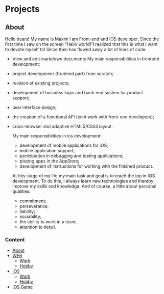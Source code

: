 # Projects

## About

  Hello dears! My name is Maxim I am Front-end and IOS developer. 
Since the first time I saw on the screen "Hello world!"I realized that this is what I want to devote myself to! 
Since then has flowed away a lot of lines of code.

* View and edit markdown documents
  My main responsibilities in frontend development: 
* project development (frontend part) from scratch;
* revision of existing projects;
* development of business logic and back-end system for product support;
* user interface design;
* the creation of a functional API (joint work with front-end developers);
* cross-browser and adaptive HTML5/CSS3 layout.
  
  My main responsibilities in ios development:
    * development of mobile applications for iOS;
    * mobile application support;
    * participation in debugging and testing applications;
    * placing apps in the AppStore;
    * development of instructions for working with the finished product.
    

  Аt this stage of my life my main task and goal is to reach the top in IOS development. 
To do this, I always learn new technologies and thereby improve my skills and knowledge. And of course, a little about personal qualities:
    * commitment;
    * perseverance;
    * liability;
    * sociability;
    * the ability to work in a team;
    * attention to detail.


### Content
- [About](#about)
- [WEB](#web-development)
  - [Work](#web-work)
  - [Hobby](#web-hobby)
- [IOS](#ios-development)
  - [Work](#web-work)
  - [Hobby](#web-hobby)
- [IOS Game](#ios-game)

